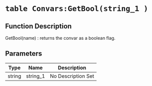 # `table Convars:GetBool(string_1 )`
## Function Description
GetBool(name) : returns the convar as a boolean flag.
## Parameters
Type|Name|Description
--|--|--
string|string_1|No Description Set
